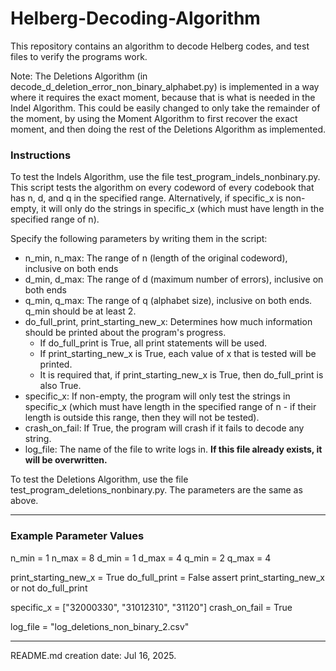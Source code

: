 # Helberg-Decoding-Algorithm

This repository contains an algorithm to decode Helberg codes, and test files to verify the programs work.

Note: The Deletions Algorithm (in decode_d_deletion_error_non_binary_alphabet.py) is implemented in a way where
it requires the exact moment, because that is what is needed in the Indel Algorithm. This could be easily changed 
to only take the remainder of the moment, by using the Moment Algorithm to first recover the exact moment, and then 
doing the rest of the Deletions Algorithm as implemented.

### Instructions

To test the Indels Algorithm, use the file test_program_indels_nonbinary.py. This script tests the algorithm on every codeword of every codebook that has n, d, and q in the specified range. Alternatively, if specific_x is non-empty, it will only do the strings in specific_x (which must have length in the specified range of n).

Specify the following parameters by writing them in the script:
- n_min, n_max: The range of n (length of the original codeword), inclusive on both ends
- d_min, d_max: The range of d (maximum number of errors), inclusive on both ends
- q_min, q_max: The range of q (alphabet size), inclusive on both ends. q_min should be at least 2.
- do_full_print, print_starting_new_x: Determines how much information should be printed about the program's progress.
    - If do_full_print is True, all print statements will be used.
    - If print_starting_new_x is True, each value of x that is tested will be printed.
    - It is required that, if print_starting_new_x is True, then do_full_print is also True.
- specific_x: If non-empty, the program will only test the strings in specific_x (which must have length in the specified range of n - if their length is outside this range, then they will not be tested).
- crash_on_fail: If True, the program will crash if it fails to decode any string. 
- log_file: The name of the file to write logs in. **If this file already exists, it will be overwritten.**

To test the Deletions Algorithm, use the file test_program_deletions_nonbinary.py. The parameters are the same as above.

---

### Example Parameter Values

n_min = 1
n_max = 8
d_min = 1
d_max = 4
q_min = 2
q_max = 4


print_starting_new_x = True
do_full_print = False
assert print_starting_new_x or not do_full_print

specific_x = ["32000330", "31012310", "31120"]
crash_on_fail = True

log_file = "log_deletions_non_binary_2.csv"

---



README.md creation date: Jul 16, 2025.
